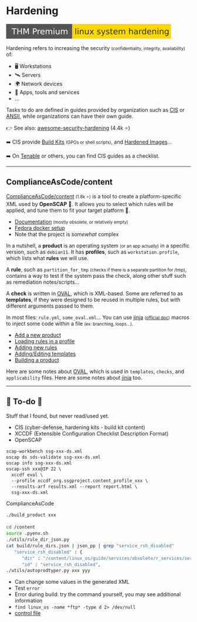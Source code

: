 # Hardening

[![linuxsystemhardening](../../cybersecurity/_badges/thmp/linuxsystemhardening.svg)](https://tryhackme.com/room/linuxsystemhardening)

<div class="row row-cols-md-2"><div>

Hardening refers to increasing the security <small>(confidentiality, integrity, availability)</small> of:

* 🖥️ Workstations
* 🛰️ Servers
* 🌍 Network devices
* 📂 Apps, tools and services
* ...
</div><div>

Tasks to do are defined in guides provided by organization such as [CIS](https://www.cisecurity.org/cis-benchmarks) or [ANSII](https://www.ssi.gouv.fr/uploads/2019/03/linux_configuration-en-v1.2.pdf), while organizations can have their own guide.

👉 See also: [awesome-security-hardening](https://github.com/decalage2/awesome-security-hardening) (4.4k ⭐)

➡️ CIS provide [Build Kits](https://learn.cisecurity.org/build-kits) <small>(GPOs or shell scripts)</small>, and [Hardened Images](https://www.cisecurity.org/cis-hardened-images)...

➡️ On [Tenable](https://www.tenable.com/audits) or others, you can find CIS guides as a checklist.
</div></div>

<hr class="sep-both">

## ComplianceAsCode/content

<div class="row row-cols-md-2"><div>

[ComplianceAsCode/content](https://github.com/ComplianceAsCode/content) <small>(1.8k ⭐)</small> is a tool to create a platform-specific XML used by **OpenSCAP** 🔎. It allows you to select which rules will be applied, and tune them to fit your target platform 🚀.

* [Documentation](https://complianceascode.readthedocs.io/en/latest/manual/developer/01_introduction.html) <small>(mostly obsolete, or relatively empty)</small>
* [Fedora docker setup](content/install.md)
* Note that the project is *somewhat* complex

In a nutshell, a **product** is an operating system <small>(or an app actually)</small> in a specific version, such as `debian11`. It has **profiles**, such as `workstation.profile`, which lists what **rules** we will use.

A **rule**, such as `partition_for_tmp` <small>(checks if there is a separate partition for /tmp)</small>, contains a way to test if the system pass the check, along other stuff such as remediation notes/scripts...
</div><div>

A **check** is written in [OVAL](https://ovalproject.github.io/getting-started/tutorial/), which is XML-based. Some are referred to as **templates**, if they were designed to be reused in multiple rules, but with different arguments passed to them. 

In most files: `rule.yml`, `some_oval.xml`... You can use [jinja](https://complianceascode.readthedocs.io/en/latest/jinja_macros/01-general.html) <small>([official doc](https://jinja.palletsprojects.com/en/3.0.x/))</small> macros to inject some code within a file <small>(ex: branching, loops...)</small>.

* [Add a new product](content/product.md)
* [Loading rules in a profile]()
* [Adding new rules](content/rules.md)
* [Adding/Editing templates](content/templates.md)
* [Building a product]()

Here are some notes about [OVAL](content/oval.md), which is used in `templates`, `checks`, and `applicability` files. Here are some notes about [jinja](content/jinja.md) too.

</div></div>

<hr class="sep-both">

## 👻 To-do 👻

Stuff that I found, but never read/used yet.

<div class="row row-cols-md-2"><div>

* CIS (cyber-defense, hardening kits - build kit content)
* XCCDF (Extensible Configuration Checklist Description Format)
* OpenSCAP

```
scap-workbench ssg-xxx-ds.xml
oscap ds sds-validate ssg-xxx-ds.xml
oscap info ssg-xxx-ds.xml
oscap-ssh xxx@IP 22 \
  xccdf eval \
  --profile xccdf_org.ssgproject.content_profile_xxx \
  --results-arf results.xml --report report.html \
  ssg-xxx-ds.xml
```
</div><div>

ComplianceAsCode

```bash
./build_product xxx

cd /content
source .pyenv.sh
./utils/rule_dir_json.py
cat build/rule_dirs.json | json_pp | grep "service_rsh_disabled"
   "service_rsh_disabled" : {
      "dir" : "/content/linux_os/guide/services/obsolete/r_services/service_rsh_disabled",
      "id" : "service_rsh_disabled",
./utils/autoprodtyper.py xxx yyy
```

* Can change some values in the generated XML
* Test `error`
* Error during build: try the command yourself, you may see additional information
* `find linux_os -name *ftp* -type d 2> /dev/null`
* [control file](https://complianceascode.readthedocs.io/en/latest/manual/developer/03_creating_content.html#controls)
</div></div>